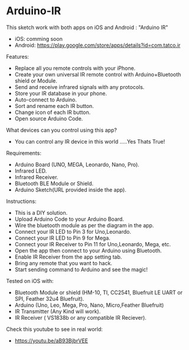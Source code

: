 # Arduino-IR
This sketch work with both apps on iOS and Android : "Arduino IR"
- iOS: comming soon
- Android: https://play.google.com/store/apps/details?id=com.tatco.ir

Features:
- Replace all you remote controls with your iPhone.
- Create your own universal IR remote control with Arduino+Bluetooth shield or Module.
- Send and receive infrared signals with any protocols.
- Store your IR database in your phone.
- Auto-connect to Arduino.
- Sort and rename each IR button.
- Change icon of each IR button.
- Open source Arduino Code.

What devices can you control using this app? 
- You can control any IR device in this world .....Yes Thats True!

Requirements:
- Arduino Board (UNO, MEGA, Leonardo, Nano, Pro).
- Infrared LED.
- Infrared Receiver.
- Bluetooth BLE Module or Shield.
- Arduino Sketch(URL provided inside the app).

Instructions:
- This is a DIY solution.
- Upload Arduino Code to your Arduino Board.
- Wire the bluetooth module as per the diagram in the app.
- Connect your IR LED to Pin 3 for Uno,Leonardo.
- Connect your IR LED to Pin 9 for Mega.
- Connect your IR Receiver to Pin 11 for Uno,Leonardo, Mega, etc.
- Open the app then connect to your Arduino using Bluetooth.
- Enable IR Receiver from the app setting tab.
- Bring any remote that you want to hack.
- Start sending command to Arduino and see the magic!

Tested on iOS with:
- Bluetooth Module or shield (HM-10, TI, CC2541, Bluefruit LE UART or SPI, Feather 32u4 Bluefruit).
- Arduino (Uno, Leo, Mega, Pro, Nano, Micro,Feather Bluefruit)
- IR Transmitter (Any Kind will work).
- IR Receiver ( VS1838b or any compatible IR Reciever).


Check this youtube to see in real world:	
- https://youtu.be/aB93BjbrVEE
